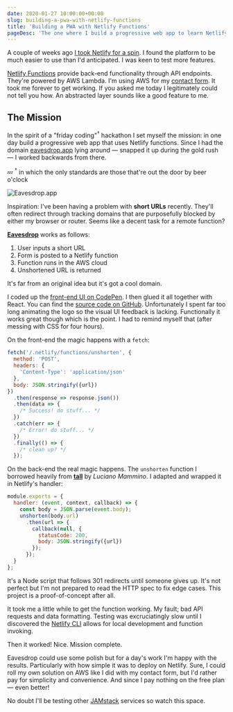 ```yaml
---
date: 2020-01-27 10:00:00+00:00
slug: building-a-pwa-with-netlify-functions
title: 'Building a PWA with Netlify Functions'
pageDesc: 'The one where I build a progressive web app to learn Netlify functions.'
---
```


A couple of weeks ago [I took Netlify for a spin](/2020/01/15/netlify-first-impressions/). I found the platform to be much easier to use than I'd anticipated. I was keen to test more features.

[Netlify Functions](https://www.netlify.com/products/functions/) provide back-end functionality through API endpoints. They're powered by AWS Lambda. I'm using AWS for my [contact form](/contact/). It took me forever to get working. If you asked me today I legitimately could not tell you how. An abstracted layer sounds like a good feature to me.

## The Mission

In the spirit of a "friday coding"<sup>†</sup> hackathon I set myself the mission: in one day build a progressive web app that uses Netlify functions. Since I had the domain [eavesdrop.app](https://eavesdrop.app) lying around — snapped it up during the gold rush — I worked backwards from there.

💤 <sup>†</sup> in which the only standards are those that're out the door by beer o'clock

![Eavesdrop.app](/images/blog/2020/eavesdrop.gif)

Inspiration: I've been having a problem with **short URLs** recently. They'll often redirect through tracking domains that are purposefully blocked by either my browser or router. Seems like a decent task for a remote function?

[**Eavesdrop**](https://eavesdrop.app/) works as follows:

1. User inputs a short URL
2. Form is posted to a Netlify function
3. Function runs in the AWS cloud
4. Unshortened URL is returned

It's far from an original idea but it's got a cool domain.

I coded up the [front-end UI on CodePen](https://codepen.io/dbushell/pen/ZEYwxOe). I then glued it all together with React. You can find the [source code on GitHub](https://github.com/dbushell/eavesdrop.app). Unfortunately I spent far too long animating the logo so the visual UI feedback is lacking. Functionally it works great though which is the point. I had to remind myself that (after messing with CSS for four hours).

On the front-end the magic happens with a `fetch`:

```javascript
fetch('/.netlify/functions/unshorten', {
  method: 'POST',
  headers: {
    'Content-Type': 'application/json'
  },
  body: JSON.stringify({url})
})
  .then(response => response.json())
  .then(data => {
    /* Success! do stuff... */
  })
  .catch(err => {
    /* Error! do stuff... */
  })
  .finally(() => {
    /* clean up? */
  });
```

On the back-end the real magic happens. The `unshorten` function I borrowed heavily from [**tall**](https://github.com/lmammino/tall) by *Luciano Mammino*. I adapted and wrapped it in Netlify's handler:

```javascript
module.exports = {
  handler: (event, context, callback) => {
    const body = JSON.parse(event.body);
    unshorten(body.url)
      .then(url => {
        callback(null, {
          statusCode: 200,
          body: JSON.stringify({url})
        });
      });
  }
};
```

It's a Node script that follows 301 redirects until someone gives up. It's not perfect but I'm not prepared to read the HTTP spec to fix edge cases. This project is a proof-of-concept after all.

It took me a little while to get the function working. My fault; bad API requests and data formatting. Testing was excruciatingly slow until I discovered the [Netlify CLI](https://cli.netlify.com/commands/dev) allows for local development and function invoking.

Then it worked! Nice. Mission complete.

Eavesdrop could use some polish but for a day's work I'm happy with the results. Particularly with how simple it was to deploy on Netlify. Sure, I could roll my own solution on AWS like I did with my contact form, but I'd rather pay for simplicity and convenience. And since I pay nothing on the free plan — even better!

No doubt I'll be testing other [JAMstack](https://jamstack.org/) services so watch this space.
